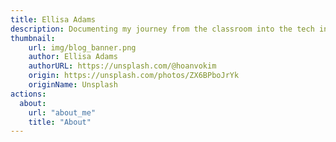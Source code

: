 ```yaml
---
title: Ellisa Adams
description: Documenting my journey from the classroom into the tech industry.
thumbnail:
    url: img/blog_banner.png
    author: Ellisa Adams
    authorURL: https://unsplash.com/@hoanvokim
    origin: https://unsplash.com/photos/ZX6BPboJrYk
    originName: Unsplash
actions:
  about:
    url: "about_me"
    title: "About"
---
```

